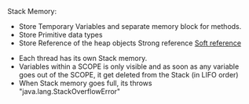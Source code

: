 Stack Memory:

* Store Temporary Variables and separate memory block for methods.
* Store Primitive data types 
* Store Reference of the heap objects
	Strong reference
	[Soft reference](https://docs.oracle.com/en/java/javase/21/docs/api/java.base/java/lang/ref/WeakReference.html)
- Each thread has its own Stack memory.
- Variables within a SCOPE is only visible and as soon as any variable goes out of the SCOPE, it get deleted from the Stack (in LIFO order)
- When Stack memory goes full, its throws "java.lang.StackOverflowError"
